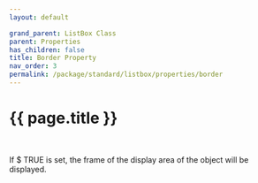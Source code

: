 ```yaml
---
layout: default

grand_parent: ListBox Class
parent: Properties
has_children: false
title: Border Property
nav_order: 3
permalink: /package/standard/listbox/properties/border
---
```

# {{ page.title }}
<br>

If $ TRUE is set, the frame of the display area of ​​the object will be displayed.

